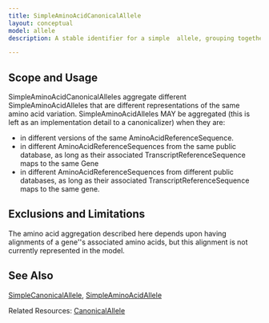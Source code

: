 ```yaml
---
title: SimpleAminoAcidCanonicalAllele
layout: conceptual
model: allele
description: A stable identifier for a simple  allele, grouping together the different ways that the allele might be described across different versions of a particular AminoAcidReferenceSequence. 

---
```


Scope and Usage
---------------


SimpleAminoAcidCanonicalAlleles aggregate different SimpleAminoAcidAlleles that are different representations of the same amino acid variation.  SimpleAminoAcidAlleles MAY be aggregated (this is
left as an implementation detail to a canonicalizer) when they are:  

* in different versions of the same AminoAcidReferenceSequence.  
* in different AminoAcidReferenceSequences from the same public database, as long as their associated TranscriptReferenceSequence maps to the same Gene
* in different AminoAcidReferenceSequences from different public databases, as long as their associated TranscriptReferenceSequence maps to the same gene.

Exclusions and Limitations
--------------------------

The amino acid aggregation described here depends upon having alignments of a gene''s associated amino acids, but this alignment is not currently represented in the model.

See Also
--------

[SimpleCanonicalAllele](simple_canonical_allele.html), [SimpleAminoAcidAllele](simple_amino_acid_allele.html)

Related Resources: [CanonicalAllele](/allele/resource/canonical_allele/index.html)
